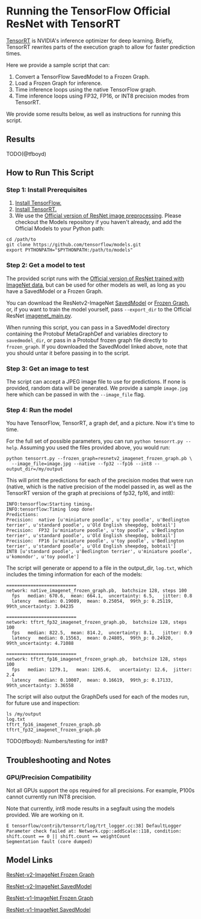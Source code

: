 # Running the TensorFlow Official ResNet with TensorRT

[TensorRT](https://developer.nvidia.com/tensorrt) is NVIDIA's inference
optimizer for deep learning. Briefly, TensorRT rewrites parts of the
execution graph to allow for faster prediction times.

Here we provide a sample script that can:

1. Convert a TensorFlow SavedModel to a Frozen Graph.
2. Load a Frozen Graph for inference.
3. Time inference loops using the native TensorFlow graph.
4. Time inference loops using FP32, FP16, or INT8 precision modes from TensorRT.

We provide some results below, as well as instructions for running this script.

## Results

TODO(@tfboyd)

## How to Run This Script

### Step 1: Install Prerequisites

1. [Install TensorFlow.](https://www.tensorflow.org/install/)
2. [Install TensorRT.](http://docs.nvidia.com/deeplearning/sdk/tensorrt-install-guide/index.html)
3. We use the [Official version of ResNet image preprocessing](/official/resnet/imagenet_preprocessing.py). Please checkout the Models repository if you haven't
already, and add the Official Models to your Python path:

```
cd /path/to
git clone https://github.com/tensorflow/models.git
export PYTHONPATH="$PYTHONPATH:/path/to/models"
```

### Step 2: Get a model to test

The provided script runs with the [Official version of ResNet trained with
ImageNet data](/official/resnet), but can be used for other models as well,
as long as you have a SavedModel or a Frozen Graph.

You can download the ResNetv2-ImageNet [SavedModel](http://download.tensorflow.org/models/official/resnetv2_imagenet_savedmodel.tar.gz)
or [Frozen Graph](http://download.tensorflow.org/models/official/resnetv2_imagenet_frozen_graph.pb),
or, if you want to train the model yourself,
pass `--export_dir` to the Official ResNet [imagenet_main.py](/official/resnet/imagenet_main.py).

When running this script, you can pass in a SavedModel directory containing the
Protobuf MetaGraphDef and variables directory to `savedmodel_dir`, or pass in
a Protobuf frozen graph file directly to `frozen_graph`. If you downloaded the
SavedModel linked above, note that you should untar it before passing in to the
script.

### Step 3: Get an image to test

The script can accept a JPEG image file to use for predictions. If none is
provided, random data will be generated. We provide a sample `image.jpg` here
which can be passed in with the `--image_file` flag.

### Step 4: Run the model

You have TensorFlow, TensorRT, a graph def, and a picture.
Now it's time to time.

For the full set of possible parameters, you can run
`python tensorrt.py --help`. Assuming you used the files provided above,
you would run:

```
python tensorrt.py --frozen_graph=resnetv2_imagenet_frozen_graph.pb \
  --image_file=image.jpg --native --fp32 --fp16 --int8 --output_dir=/my/output
```

This will print the predictions for each of the precision modes that were run
(native, which is the native precision of the model passed in, as well
as the TensorRT version of the graph at precisions of fp32, fp16, and int8):

```
INFO:tensorflow:Starting timing.
INFO:tensorflow:Timing loop done!
Predictions:
Precision:  native [u'miniature poodle', u'toy poodle', u'Bedlington terrier', u'standard poodle', u'Old English sheepdog, bobtail']
Precision:  FP32 [u'miniature poodle', u'toy poodle', u'Bedlington terrier', u'standard poodle', u'Old English sheepdog, bobtail']
Precision:  FP16 [u'miniature poodle', u'toy poodle', u'Bedlington terrier', u'standard poodle', u'Old English sheepdog, bobtail']
INT8 [u'standard poodle', u'Bedlington terrier', u'miniature poodle', u'komondor', u'toy poodle']
```

The script will generate or append to a file in the output_dir, `log.txt`,
which includes the timing information for each of the models:

```
==========================
network: native_imagenet_frozen_graph.pb,  batchsize 128, steps 100
  fps   median: 670.6,  mean: 664.1,  uncertainty: 6.5,   jitter: 0.8
  latency   median: 0.19089,  mean: 0.25054,  99th_p: 0.25119,  99th_uncertainty: 3.04235

==========================
network: tftrt_fp32_imagenet_frozen_graph.pb,  batchsize 128, steps 100
  fps   median: 822.5,  mean: 814.2,  uncertainty: 8.1,   jitter: 0.9
  latency   median: 0.15563,  mean: 0.24805,  99th_p: 0.24920,  99th_uncertainty: 4.71088

==========================
network: tftrt_fp16_imagenet_frozen_graph.pb,  batchsize 128, steps 100
  fps   median: 1279.1,   mean: 1265.6,   uncertainty: 12.6,  jitter: 2.4
  latency   median: 0.10007,  mean: 0.16619,  99th_p: 0.17133,  99th_uncertainty: 3.36558
```

The script will also output the GraphDefs used for each of the modes run,
for future use and inspection:

```
ls /my/output
log.txt
tftrt_fp16_imagenet_frozen_graph.pb
tftrt_fp32_imagenet_frozen_graph.pb
```

TODO(tfboyd): Numbers/testing for int8?

## Troubleshooting and Notes

### GPU/Precision Compatibility

Not all GPUs support the ops required for all precisions. For example, P100s
cannot currently run INT8 precision.

Note that currently, int8 mode results in a segfault using the models provided.
We are working on it.

```
E tensorflow/contrib/tensorrt/log/trt_logger.cc:38] DefaultLogger Parameter check failed at: Network.cpp::addScale::118, condition: shift.count == 0 || shift.count == weightCount
Segmentation fault (core dumped)
```

## Model Links
[ResNet-v2-ImageNet Frozen Graph](http://download.tensorflow.org/models/official/resnetv2_imagenet_frozen_graph.pb)

[ResNet-v2-ImageNet SavedModel](http://download.tensorflow.org/models/official/resnetv2_imagenet_savedmodel.tar.gz)

[ResNet-v1-ImageNet Frozen Graph](http://download.tensorflow.org/models/official/resnetv1_imagenet_frozen_graph.pb)

[ResNet-v1-ImageNet SavedModel](http://download.tensorflow.org/models/official/resnetv2_imagenet_savedmodel.tar.gz)
